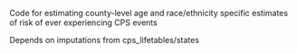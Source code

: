 Code for estimating county-level age and race/ethnicity specific estimates of risk of ever experiencing CPS events

Depends on imputations from cps_lifetables/states
